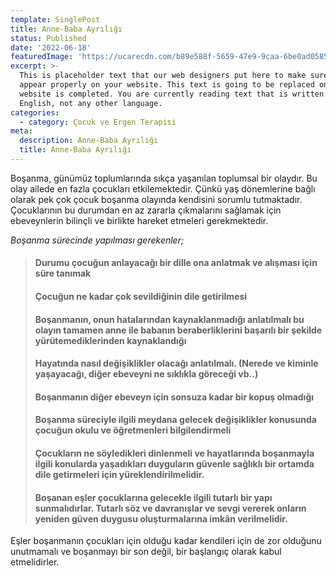 ```yaml
---
template: SinglePost
title: Anne-Baba Ayrılığı
status: Published
date: '2022-06-18'
featuredImage: 'https://ucarecdn.com/b89e588f-5659-47e9-9caa-6be0ad058572/-/crop/1690x1728/0,638/-/preview/'
excerpt: >-
  This is placeholder text that our web designers put here to make sure words
  appear properly on your website. This text is going to be replaced once the
  website is completed. You are currently reading text that is written in
  English, not any other language.
categories:
  - category: Çocuk ve Ergen Terapisi
meta:
  description: Anne-Baba Ayrılığı
  title: Anne-Baba Ayrılığı
---
```


Boşanma, günümüz toplumlarında sıkça yaşanılan toplumsal bir olaydır. Bu olay ailede en fazla çocukları etkilemektedir. Çünkü yaş dönemlerine bağlı olarak pek çok çocuk boşanma olayında kendisini sorumlu tutmaktadır. Çocuklarının bu durumdan en az zararla çıkmalarını sağlamak için ebeveynlerin bilinçli ve birlikte hareket etmeleri gerekmektedir.

*Boşanma sürecinde yapılması gerekenler;*

> #### Durumu çocuğun anlayacağı bir dille ona anlatmak ve alışması için süre tanımak
> #### Çocuğun ne kadar çok sevildiğinin dile getirilmesi
> #### Boşanmanın, onun hatalarından kaynaklanmadığı anlatılmalı bu olayın tamamen anne ile babanın beraberliklerini başarılı bir şekilde yürütemediklerinden kaynaklandığı
> #### Hayatında nasıl değişiklikler olacağı anlatılmalı. (Nerede ve kiminle yaşayacağı, diğer ebeveyni ne sıklıkla göreceği vb..)
> #### Boşanmanın diğer ebeveyn için sonsuza kadar bir kopuş olmadığı 
> #### Boşanma süreciyle ilgili meydana gelecek değişiklikler konusunda çocuğun okulu ve öğretmenleri bilgilendirmeli
> #### Çocukların ne söyledikleri dinlenmeli ve hayatlarında boşanmayla ilgili konularda yaşadıkları duyguların güvenle sağlıklı bir ortamda dile getirmeleri için yüreklendirilmelidir.
> #### Boşanan eşler çocuklarına gelecekle ilgili tutarlı bir yapı sunmalıdırlar. Tutarlı söz ve davranışlar ve sevgi vererek onların yeniden güven duygusu oluşturmalarına imkân verilmelidir. 

Eşler boşanmanın çocukları için olduğu kadar kendileri için de zor olduğunu unutmamalı ve boşanmayı bir son değil, bir başlangıç olarak kabul etmelidirler.